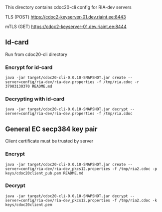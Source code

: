 
This directory contains cdoc20-cli config for RIA-dev servers

TLS (POST)
https://cdoc2-keyserver-01.dev.riaint.ee:8443

mTLS (GET)
https://cdoc2-keyserver-01.dev.riaint.ee:8444

## Id-card
Run from cdoc20-cli directory

### Encrypt for id-card
```
java -jar target/cdoc20-cli-0.0.10-SNAPSHOT.jar create --server=config/ria-dev/ria-dev.properties -f /tmp/ria.cdoc -r 37903130370 README.md
```

### Decrypting with id-card
```
java -jar target/cdoc20-cli-0.0.10-SNAPSHOT.jar decrypt --server=config/ria-dev/ria-dev.properties -f /tmp/ria.cdoc
```

## General EC secp384 key pair

Client certificate must be trusted by server

### Encrypt
```
java -jar target/cdoc20-cli-0.0.10-SNAPSHOT.jar create --server=config/ria-dev/ria-dev_pkcs12.properties -f /tmp/ria2.cdoc -p keys/cdoc20client_pub.pem README.md
```

### Decrypt

```
java -jar target/cdoc20-cli-0.0.10-SNAPSHOT.jar decrypt --server=config/ria-dev/ria-dev_pkcs12.properties -f /tmp/ria2.cdoc -k keys/cdoc20client.pem
```
